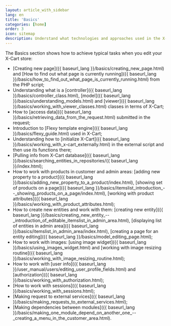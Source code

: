 ```yaml
---
layout: article_with_sidebar
lang: en
title: 'Basics'
categories: [home]
order: 3
icon: sitemap
description: Understand what technologies and approaches used in the X-Cart core and learn how to achieve typical tasks
---
```


The Basics section shows how to achieve typical tasks when you edit your X-Cart store:

*   [Creating new page]({{ baseurl_lang }}/basics/creating_new_page.html) and [How to find out what page is currently running]({{ baseurl_lang }}/basics/how_to_find_out_what_page_is_currently_running.html) from the PHP script;
*   Understanding what is a [controller]({{ baseurl_lang }}/basics/controller_class.html), [model]({{ baseurl_lang }}/basics/understanding_models.html) and [viewer]({{ baseurl_lang }}/basics/working_with_viewer_classes.html) classes in terms of X-Cart;
*   How to [access data]({{ baseurl_lang }}/basics/retrieving_data_from_the_request.html) submitted in the request;
*   Introduction to [Flexy template engine]({{ baseurl_lang }}/basics/flexy_guide.html) used in X-Cart;
*   Understanding how to [initialize X-Cart]({{ baseurl_lang }}/basics/working_with_x-cart_externally.html) in the external script and then use its functions there;
*   [Pulling info from X-Cart database]({{ baseurl_lang }}/basics/searching_entities_in_repositories/{{ baseurl_lang }}/index.html);
*   How to work with products in customer and admin areas: [adding new property to a product]({{ baseurl_lang }}/basics/adding_new_property_to_a_product/index.html), [showing set of products on a page]({{ baseurl_lang }}/basics/itemslist_introduction_--_showing_products_on_a_page/index.html), [working with product attributes]({{ baseurl_lang }}/basics/working_with_product_attributes.html);
*   How to create new entities and work with them: [creating new entity]({{ baseurl_lang }}/basics/creating_new_entity_--_introduction_of_editable_itemslist_in_admin_area.html), [displaying list of entities in admin area]({{ baseurl_lang }}/basics/itemslist_in_admin_area/index.html), [creating a page for an entity editing]({{ baseurl_lang }}/basics/model_editing_page.html);
*   How to work with images: [using image widget]({{ baseurl_lang }}/basics/using_images_widget.html) and [working with image resizing routine]({{ baseurl_lang }}/basics/working_with_image_resizing_routine.html);
*   How to work with [user info]({{ baseurl_lang }}/user_manual/users/editing_user_profile_fields.html) and [authorization]({{ baseurl_lang }}/basics/working_with_authorization.html);
*   [How to work with sessions]({{ baseurl_lang }}/basics/working_with_sessions.html);
*   [Making request to external services]({{ baseurl_lang }}/basics/making_requests_to_external_services.html);
*   [Making dependencies between modules]({{ baseurl_lang }}/basics/making_one_module_depend_on_another_one_--_creating_a_menu_in_the_customer_area.html).